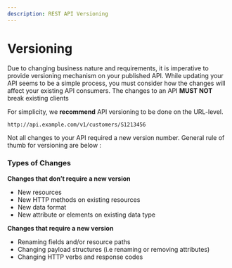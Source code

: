 ```yaml
---
description: REST API Versioning
---
```


# Versioning

Due to changing business nature and requirements,  it is imperative to provide versioning mechanism on your published API. While updating your API seems to be a simple process,  you must consider how the changes will affect your existing API consumers. The changes to an API **MUST NOT** break existing clients

For simplicity, we **recommend**  API versioning to be done on the URL-level.

  `http://api.example.com/v1/customers/S1213456` 

Not all changes to your API required a new version number. General rule of thumb for versioning are below :

### Types of Changes

**Changes that don’t require a new version**

* New resources
* New HTTP methods on existing resources
* New data format
* New attribute or elements on existing data type

**Changes that require a new version**

* Renaming fields and/or resource paths
* Changing payload structures \(i.e renaming or removing attributes\)
* Changing  HTTP verbs and response codes

